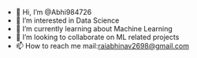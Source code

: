 - 👋 Hi, I’m @Abhi984726
- 👀 I’m interested in Data Science 
- 🌱 I’m currently learning about Machine Learning
- 💞️ I’m looking to collaborate on ML related projects 
- 📫 How to reach me mail:raiabhinav2698@gmail.com

<!---
Abhi984726/Abhi984726 is a ✨ special ✨ repository because its `README.md` (this file) appears on your GitHub profile.
You can click the Preview link to take a look at your changes.
--->
